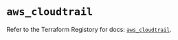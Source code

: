 # `aws_cloudtrail`

Refer to the Terraform Registory for docs: [`aws_cloudtrail`](https://registry.terraform.io/providers/hashicorp/aws/5.7.0/docs/resources/cloudtrail).
